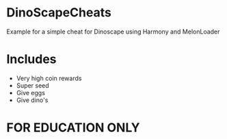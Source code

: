 # DinoScapeCheats
 Example for a simple cheat for Dinoscape using Harmony and MelonLoader 

# Includes
  - Very high coin rewards
  - Super seed
  - Give eggs
  - Give dino's
 
# FOR EDUCATION ONLY
